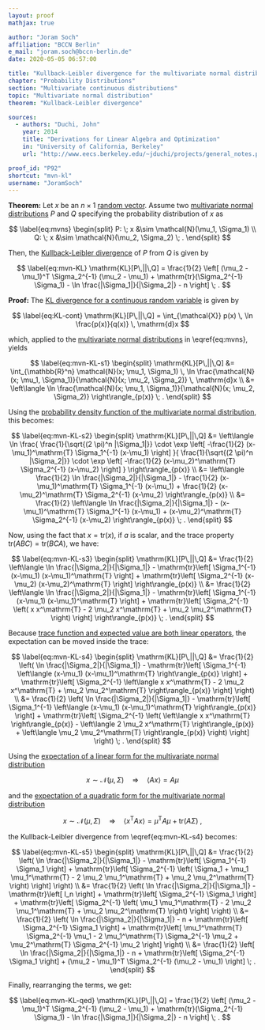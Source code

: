 ```yaml
---
layout: proof
mathjax: true

author: "Joram Soch"
affiliation: "BCCN Berlin"
e_mail: "joram.soch@bccn-berlin.de"
date: 2020-05-05 06:57:00

title: "Kullback-Leibler divergence for the multivariate normal distribution"
chapter: "Probability Distributions"
section: "Multivariate continuous distributions"
topic: "Multivariate normal distribution"
theorem: "Kullback-Leibler divergence"

sources:
  - authors: "Duchi, John"
    year: 2014
    title: "Derivations for Linear Algebra and Optimization"
    in: "University of California, Berkeley"
    url: "http://www.eecs.berkeley.edu/~jduchi/projects/general_notes.pdf"

proof_id: "P92"
shortcut: "mvn-kl"
username: "JoramSoch"
---
```



**Theorem:** Let $x$ be an $n \times 1$ [random vector](/D/rvec). Assume two [multivariate normal distributions](/D/mvn) $P$ and $Q$ specifying the probability distribution of $x$ as

$$ \label{eq:mvns}
\begin{split}
P: \; x &\sim \mathcal{N}(\mu_1, \Sigma_1) \\
Q: \; x &\sim \mathcal{N}(\mu_2, \Sigma_2) \; .
\end{split}
$$

Then, the [Kullback-Leibler divergence](/D/kl) of $P$ from $Q$ is given by

$$ \label{eq:mvn-KL}
\mathrm{KL}[P\,||\,Q] = \frac{1}{2} \left[ (\mu_2 - \mu_1)^T \Sigma_2^{-1} (\mu_2 - \mu_1) + \mathrm{tr}(\Sigma_2^{-1} \Sigma_1) - \ln \frac{|\Sigma_1|}{|\Sigma_2|} - n \right] \; .
$$


**Proof:** The [KL divergence for a continuous random variable](/D/kl) is given by 

$$ \label{eq:KL-cont}
\mathrm{KL}[P\,||\,Q] = \int_{\mathcal{X}} p(x) \, \ln \frac{p(x)}{q(x)} \, \mathrm{d}x
$$

which, applied to the [multivariate normal distributions](/D/mvn) in \eqref{eq:mvns}, yields

$$ \label{eq:mvn-KL-s1}
\begin{split}
\mathrm{KL}[P\,||\,Q] &= \int_{\mathbb{R}^n} \mathcal{N}(x; \mu_1, \Sigma_1) \, \ln \frac{\mathcal{N}(x; \mu_1, \Sigma_1)}{\mathcal{N}(x; \mu_2, \Sigma_2)} \, \mathrm{d}x \\
&= \left\langle \ln \frac{\mathcal{N}(x; \mu_1, \Sigma_1)}{\mathcal{N}(x; \mu_2, \Sigma_2)} \right\rangle_{p(x)} \; .
\end{split}
$$

Using the [probability density function of the multivariate normal distribution](/P/mvn-pdf), this becomes:

$$ \label{eq:mvn-KL-s2}
\begin{split}
\mathrm{KL}[P\,||\,Q] &= \left\langle \ln \frac{ \frac{1}{\sqrt{(2 \pi)^n |\Sigma_1|}} \cdot \exp \left[ -\frac{1}{2} (x-\mu_1)^\mathrm{T} \Sigma_1^{-1} (x-\mu_1) \right] }{ \frac{1}{\sqrt{(2 \pi)^n |\Sigma_2|}} \cdot \exp \left[ -\frac{1}{2} (x-\mu_2)^\mathrm{T} \Sigma_2^{-1} (x-\mu_2) \right] } \right\rangle_{p(x)} \\
&= \left\langle \frac{1}{2} \ln \frac{|\Sigma_2|}{|\Sigma_1|} - \frac{1}{2} (x-\mu_1)^\mathrm{T} \Sigma_1^{-1} (x-\mu_1) + \frac{1}{2} (x-\mu_2)^\mathrm{T} \Sigma_2^{-1} (x-\mu_2) \right\rangle_{p(x)} \\
&= \frac{1}{2} \left\langle \ln \frac{|\Sigma_2|}{|\Sigma_1|} - (x-\mu_1)^\mathrm{T} \Sigma_1^{-1} (x-\mu_1) + (x-\mu_2)^\mathrm{T} \Sigma_2^{-1} (x-\mu_2) \right\rangle_{p(x)} \; .
\end{split}
$$

Now, using the fact that $x = \mathrm{tr}(x)$, if $a$ is scalar, and the trace property $\mathrm{tr}(ABC) = \mathrm{tr}(BCA)$, we have:

$$ \label{eq:mvn-KL-s3}
\begin{split}
\mathrm{KL}[P\,||\,Q] &= \frac{1}{2} \left\langle \ln \frac{|\Sigma_2|}{|\Sigma_1|} - \mathrm{tr}\left[ \Sigma_1^{-1} (x-\mu_1) (x-\mu_1)^\mathrm{T} \right] + \mathrm{tr}\left[ \Sigma_2^{-1} (x-\mu_2) (x-\mu_2)^\mathrm{T} \right] \right\rangle_{p(x)} \\
&= \frac{1}{2} \left\langle \ln \frac{|\Sigma_2|}{|\Sigma_1|} - \mathrm{tr}\left[ \Sigma_1^{-1} (x-\mu_1) (x-\mu_1)^\mathrm{T} \right] + \mathrm{tr}\left[ \Sigma_2^{-1} \left( x x^\mathrm{T} - 2 \mu_2 x^\mathrm{T} + \mu_2 \mu_2^\mathrm{T} \right) \right] \right\rangle_{p(x)} \; .
\end{split}
$$

Because [trace function and expected value are both linear operators](/P/mean-tr), the expectation can be moved inside the trace:

$$ \label{eq:mvn-KL-s4}
\begin{split}
\mathrm{KL}[P\,||\,Q] &= \frac{1}{2} \left( \ln \frac{|\Sigma_2|}{|\Sigma_1|} - \mathrm{tr}\left[ \Sigma_1^{-1} \left\langle (x-\mu_1) (x-\mu_1)^\mathrm{T} \right\rangle_{p(x)} \right] + \mathrm{tr}\left[ \Sigma_2^{-1} \left\langle x x^\mathrm{T} - 2 \mu_2 x^\mathrm{T} + \mu_2 \mu_2^\mathrm{T} \right\rangle_{p(x)} \right] \right) \\
&= \frac{1}{2} \left( \ln \frac{|\Sigma_2|}{|\Sigma_1|} - \mathrm{tr}\left[ \Sigma_1^{-1} \left\langle (x-\mu_1) (x-\mu_1)^\mathrm{T} \right\rangle_{p(x)} \right] + \mathrm{tr}\left[ \Sigma_2^{-1} \left( \left\langle x x^\mathrm{T} \right\rangle_{p(x)} - \left\langle 2 \mu_2 x^\mathrm{T} \right\rangle_{p(x)} + \left\langle \mu_2 \mu_2^\mathrm{T} \right\rangle_{p(x)} \right) \right] \right) \; .
\end{split}
$$

Using the [expectation of a linear form for the multivariate normal distribution](/P/mvn-ltt)

$$ \label{eq:mvn-lfmean}
x \sim \mathcal{N}(\mu, \Sigma) \quad \Rightarrow \quad \left\langle A x \right\rangle = A \mu
$$

and the [expectation of a quadratic form for the multivariate normal distribution](/P/mean-qf)

$$ \label{eq:mvn-qfmean}
x \sim \mathcal{N}(\mu, \Sigma) \quad \Rightarrow \quad \left\langle x^\mathrm{T} A x \right\rangle = \mu^\mathrm{T} A \mu + \mathrm{tr}(A \Sigma) \; ,
$$

the Kullback-Leibler divergence from \eqref{eq:mvn-KL-s4} becomes:

$$ \label{eq:mvn-KL-s5}
\begin{split}
\mathrm{KL}[P\,||\,Q] &= \frac{1}{2} \left( \ln \frac{|\Sigma_2|}{|\Sigma_1|} - \mathrm{tr}\left[ \Sigma_1^{-1} \Sigma_1 \right] + \mathrm{tr}\left[ \Sigma_2^{-1} \left( \Sigma_1 + \mu_1 \mu_1^\mathrm{T} - 2 \mu_2 \mu_1^\mathrm{T} + \mu_2 \mu_2^\mathrm{T} \right) \right] \right) \\
&= \frac{1}{2} \left( \ln \frac{|\Sigma_2|}{|\Sigma_1|} - \mathrm{tr}\left[ I_n \right] + \mathrm{tr}\left[ \Sigma_2^{-1} \Sigma_1 \right] + \mathrm{tr}\left[ \Sigma_2^{-1} \left( \mu_1 \mu_1^\mathrm{T} - 2 \mu_2 \mu_1^\mathrm{T} + \mu_2 \mu_2^\mathrm{T} \right) \right] \right) \\
&= \frac{1}{2} \left( \ln \frac{|\Sigma_2|}{|\Sigma_1|} - n + \mathrm{tr}\left[ \Sigma_2^{-1} \Sigma_1 \right] + \mathrm{tr}\left[ \mu_1^\mathrm{T} \Sigma_2^{-1} \mu_1  - 2 \mu_1^\mathrm{T} \Sigma_2^{-1} \mu_2  + \mu_2^\mathrm{T} \Sigma_2^{-1} \mu_2 \right] \right) \\
&= \frac{1}{2} \left[ \ln \frac{|\Sigma_2|}{|\Sigma_1|} - n + \mathrm{tr}\left[ \Sigma_2^{-1} \Sigma_1 \right] + (\mu_2 - \mu_1)^T \Sigma_2^{-1} (\mu_2 - \mu_1) \right] \; .
\end{split}
$$

Finally, rearranging the terms, we get:

$$ \label{eq:mvn-KL-qed}
\mathrm{KL}[P\,||\,Q] = \frac{1}{2} \left[ (\mu_2 - \mu_1)^T \Sigma_2^{-1} (\mu_2 - \mu_1) + \mathrm{tr}(\Sigma_2^{-1} \Sigma_1) - \ln \frac{|\Sigma_1|}{|\Sigma_2|} - n \right] \; .
$$